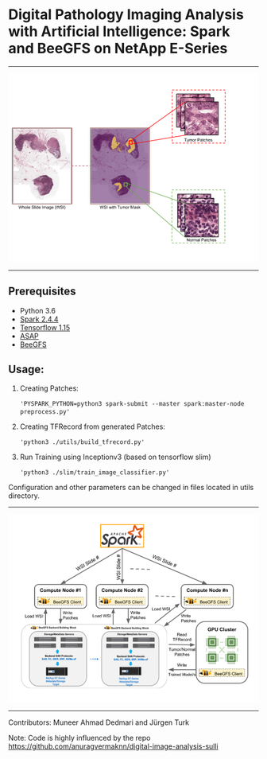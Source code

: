 # Digital Pathology Imaging Analysis with Artificial Intelligence: Spark and BeeGFS on NetApp E-Series
***********************************************************************************************************
![alt text](https://github.com/dedmari/medical-imaging-with-spark-beegfs/blob/master/architecture_images/patches.png)
***********************************************************************************************************

## Prerequisites
- Python 3.6
- [Spark 2.4.4](https://spark.apache.org/releases/spark-release-2-4-4.html)
- [Tensorflow 1.15](https://www.tensorflow.org/)
- [ASAP](https://computationalpathologygroup.github.io/ASAP/)
- [BeeGFS](https://www.beegfs.io/content/)

## Usage:

1. Creating Patches:
   
       'PYSPARK_PYTHON=python3 spark-submit --master spark:master-node preprocess.py'
       
2. Creating TFRecord from generated Patches:

       'python3 ./utils/build_tfrecord.py'
       
3. Run Training using Inceptionv3 (based on tensorflow slim)
       
       'python3 ./slim/train_image_classifier.py'
       
Configuration and other parameters can be changed in files located in utils directory.
	
***********************************************************************************************************
![alt text](https://github.com/dedmari/medical-imaging-with-spark-beegfs/blob/master/architecture_images/spark_work_flow.png)
***********************************************************************************************************

Contributors: Muneer Ahmad Dedmari and Jürgen Turk

Note: Code is highly influenced by the repo https://github.com/anuragvermaknn/digital-image-analysis-sulli
